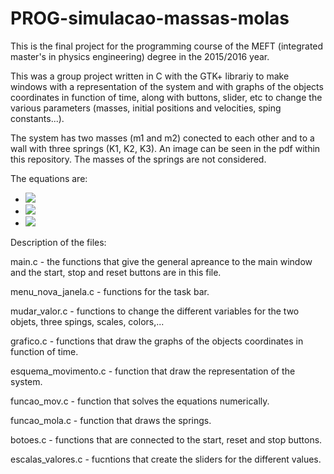 # PROG-simulacao-massas-molas

This is the final project for the programming course of the MEFT (integrated master's in physics engineering) degree in the 2015/2016 year.

This was a group project written in C with the GTK+ librariy to make windows with a representation of the system and with graphs of the objects coordinates in function of time, along with buttons, slider, etc to change the various parameters (masses, initial positions and velocities, sping constants...).

The system has two masses (m1 and m2) conected to each other and to a wall with three springs (K1, K2, K3). An image can be seen in the pdf within this repository. The masses of the springs are not considered.

The equations are:

- <img src="https://latex.codecogs.com/png.latex?L=\frac{1}{2}m_1\dot{x}_1^2+\frac{1}{2}m_2\dot{x_2}_2^2-\frac{1}{2}K_1(x_1-l_1)^2-\frac{1}{2}K_2((x_2-x_1)-l_2)^2-\frac{1}{2}K_3(x_1-x_2+L-l_3)^2 " />

- <img src="https://latex.codecogs.com/png.latex?\frac{d}{dt}\frac{\partial L}{\partial \dot{x_1}}-\frac{\partial L}{\partial x_1}=0 " /> 

- <img src="https://latex.codecogs.com/png.latex?\frac{d}{dt}\frac{\partial L}{\partial \dot{x_2}}-\frac{\partial L}{\partial x_2}=0 " /> 

Description of the files:

main.c - the functions that give the general apreance to the main window and the start, stop and reset buttons are in this file.

menu_nova_janela.c - functions for the task bar.

mudar_valor.c - functions to change the different variables for the two objets, three spings, scales, colors,...

grafico.c - functions that draw the graphs of the objects coordinates in function of time.

esquema_movimento.c - function that draw the representation of the system.

funcao_mov.c - function that solves the equations numerically.

funcao_mola.c - function that draws the springs.

botoes.c - functions that are connected to the start, reset and stop buttons.

escalas_valores.c - fucntions that create the sliders for the different values.



